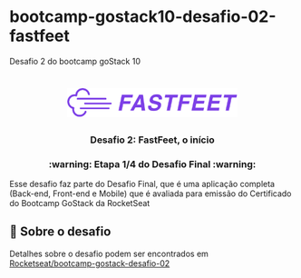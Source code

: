 # bootcamp-gostack10-desafio-02-fastfeet
 Desafio 2 do bootcamp goStack 10

<h1 align="center">
  <img alt="Fastfeet" title="Fastfeet" src="logo.png" width="300px" />
</h1>

<h3 align="center">
  Desafio 2: FastFeet, o início
</h3>

<h3 align="center">
  :warning: Etapa 1/4 do Desafio Final :warning:
</h3>

<p>Esse desafio faz parte do Desafio Final, que é uma aplicação completa (Back-end, Front-end e Mobile) que é avaliada para emissão do Certificado do Bootcamp GoStack da RocketSeat</p>


## :rocket: Sobre o desafio

Detalhes sobre o desafio podem ser encontrados em [Rocketseat/bootcamp-gostack-desafio-02](https://github.com/Rocketseat/bootcamp-gostack-desafio-02)
